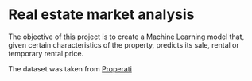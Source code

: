 # **Real estate market analysis**

The objective of this project is to create a Machine Learning model that, given certain characteristics of the property, predicts its sale, rental or temporary rental price.

The dataset was taken from [Properati](https://www.properati.com.ar/?utm_source=properati.com&utm_medium=direct)
